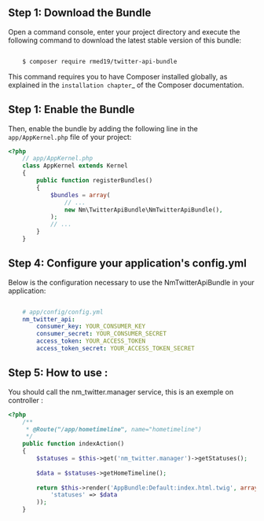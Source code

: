 Step 1: Download the Bundle
----------------------

Open a command console, enter your project directory and execute the
following command to download the latest stable version of this bundle:

```bash

    $ composer require rmed19/twitter-api-bundle
```
This command requires you to have Composer installed globally, as explained
in the `installation chapter`_ of the Composer documentation.

Step 1: Enable the Bundle
--------------------

Then, enable the bundle by adding the following line in the ``app/AppKernel.php``
file of your project:

```php
<?php
    // app/AppKernel.php
    class AppKernel extends Kernel
    {
        public function registerBundles()
        {
            $bundles = array(
                // ...
                new Nm\TwitterApiBundle\NmTwitterApiBundle(),
            );
            // ...
        }
    }
```
Step 4: Configure your application's config.yml
--------------------

Below is the configuration necessary to use the NmTwitterApiBundle
in your application:

```yaml

    # app/config/config.yml
    nm_twitter_api:
        consumer_key: YOUR_CONSUMER_KEY
        consumer_secret: YOUR_CONSUMER_SECRET
        access_token: YOUR_ACCESS_TOKEN
        access_token_secret: YOUR_ACCESS_TOKEN_SECRET
```
Step 5: How to use :
--------------------
You should call the nm_twitter.manager service, this is an exemple on controller :

```php
<?php
    /**
     * @Route("/app/hometimeline", name="hometimeline")
     */
    public function indexAction()
    {
        $statuses = $this->get('nm_twitter.manager')->getStatuses();
        
        $data = $statuses->getHomeTimeline();
        
        return $this->render('AppBundle:Default:index.html.twig', array(
            'statuses' => $data
        ));
    }
```
